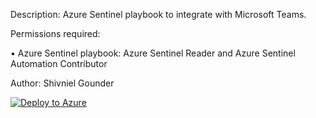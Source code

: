 Description: Azure Sentinel playbook to integrate with Microsoft Teams.

Permissions required:

• Azure Sentinel playbook: Azure Sentinel Reader and Azure Sentinel Automation Contributor

Author: Shivniel Gounder

[![Deploy to Azure](https://aka.ms/deploytoazurebutton)](https://portal.azure.com/#create/Microsoft.Template/uri/https%3A%2F%2Fgithub.com%2FShivniel%2FAzure%2Fblob%2Fmain%2FAzure%2520Sentinel%2FAzure%2520Sentinel%2520Playbooks%2FAzureSentinelTeamsIntegrationAdvanced%2Fazuredeploy.json)
